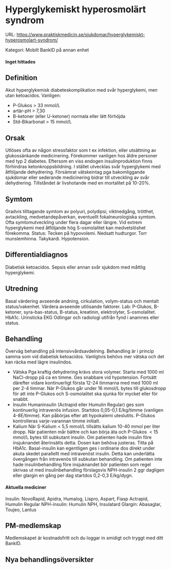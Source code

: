 # Hyperglykemiskt hyperosmolärt syndrom

URL: https://www.praktiskmedicin.se/sjukdomar/hyperglykemiskt-hyperosmolart-syndrom/



Kategori: Mobilt BankID på annan enhet

#### Inget hittades

## Definition

Akut hyperglykemisk diabeteskomplikation med svår hyperglykemi, men utan ketoacidos.
Vanligen:
- P-Glukos > 33 mmol/L
- artär-pH > 7,30
- B-ketoner (eller U-ketoner) normala eller lätt förhöjda
- Std-Bikarbonat > 15 mmol/L

## Orsak

Utlöses ofta av någon stressfaktor som t ex infektion, eller utsättning av glukossänkande medicinering. Förekommer vanligen hos äldre personer med typ 2 diabetes. Eftersom en viss endogen insulinproduktion finns förhindras ketonkroppsbildning. I stället utvecklas svår hyperglykemi med åtföljande dehydrering. Försämrat vätskeintag pga bakomliggande sjukdomar eller sederande medicinering bidrar till utveckling av svår dehydrering. Tillståndet är livshotande med en mortalitet på 10-20%.

## Symtom

Gradvis tilltagande symtom av polyuri, polydipsi, viktnedgång, trötthet, avtackling, medvetandepåverkan, eventuellt fokalneurologiska symtom. Ofta symtomutveckling under flera dagar eller längre. Vid extrem hyperglykemi med åtföljande hög S-osmolalitet kan medvetslöshet förekomma.
Status: Tecken på hypovolemi. Nedsatt hudturgor. Torr munslemhinna. Takykardi. Hypotension.

## Differentialdiagnos

Diabetisk ketoacidos.
Sepsis eller annan svår sjukdom med måttlig hyperglykemi.

## Utredning

Basal värdering avseende andning, cirkulation, volym-status och mentalt status/vakenhet.
Värdera avseende utlösande faktorer.
Lab: P-Glukos, B-ketoner, syra-bas-status, B-status, kreatinin, elektrolyter, S-osmolalitet. HbA1c.
Urinsticka
EKG
Odlingar och radiologi utifrån fynd i anamnes eller status.

## Behandling

Överväg behandling på intensivvårdsavdelning.
Behandling är i princip samma som vid diabetisk ketoacidos. Vanligtvis behövs mer vätska och det kan räcka med lägre insulindos.
- Vätska
Pga kraftig dehydrering krävs stora volymer. Starta med 1000 ml NaCl-dropp på ca en timme. Ges snabbare vid hypotension. Fortsätt därefter vidare kontinuerligt första 12-24 timmarna med med 1000 ml per 2-4 timmar. När P-Glukos går under 16 mmol/L bytes till glukosdropp för att inte P-Glukos och S-osmolalitet ska sjunka för mycket eller för snabbt.
- Insulin
Humaninsulin (Actrapid eller Humulin Regular) ges som kontinuerlig intravenös infusion. Startdos 0,05-0,1 E/kg/timme (vanligen 4-8E/timme). Kan påbörjas efter att hypokalemi uteslutits. P-Glukos kontrolleras varje-varannan timme initialt.
- Kalium
När S-Kalium < 5,5 mmol/L tillsätts kalium 10-40 mmol per liter dropp.
När patienten mår bättre och kan börja äta och P-Glukos  < 15 mmol/L bytes till subkutant insulin. Om patienten hade insulin före insjuknandet återinsätts detta. Dosen kan behöva justeras. Titta på HbA1c. Basal-insulin kan egentligen ges i ordinarie dos direkt under akuta skedet parallellt med intravenöst insulin. Detta kan underlätta övergången från intravenös till subkutan behandling. Om patienten inte hade insulinbehandling före insjuknandet bör patienten som regel skrivas ut med insulinbehandling förslagsvis NPH-insulin 2 ggr dagligen eller glargin en gång per dag startdos 0,2-0,3 E/kg/dygn.

#### Aktuella mediciner

Insulin: NovoRapid, Apidra, Humalog, Lispro, Aspart, Fiasp
Actrapid, Humulin Regular
NPH-insulin: Humulin NPH, Insulatard
Glargin: Abasaglar, Toujeo, Lantus

## PM-medlemskap

Medlemskapet är kostnadsfritt och du loggar in smidigt och tryggt med ditt BankID.

## Nya behandlingsöversikter

